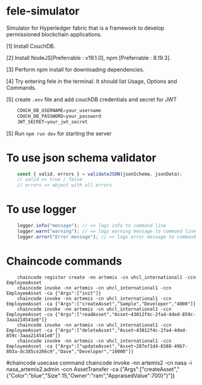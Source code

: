 # fele-simulator
Simulator for Hyperledger fabric that is a framework to develop permissioned blockchain applications.

[1] Install CouchDB. 

[2] Install NodeJS[Preferrable : v19.1.0], npm [Preferrable : 8.19.3]. 

[3] Perform npm install for downloading dependencies. 

[4] Try entering fele in the terminal. It should list Usage, Options and Commands.

[5] create ```.env``` file and add couchDB credentials and secret for JWT
```javascript
    COUCH_DB_USERNAME=your_username
    COUCH_DB_PASSWORD=your_password
    JWT_SECRET=your_jwt_secret
```

[5] Run `npm run dev` for starting the server

# To use json schema validator
```javascript
    const { valid, errors } = validateJSON(jsonSchema, jsonData);
    // valid => true / false
    // errors => object with all errors
```

# To use logger
```javascript
    logger.info("message"); // => logs info to command line
    logger.warn("warning"); // => logs warning message to command line
    logger.error("Error message"); // => logs error message to command line and logs.log file
```

# Chaincode commands
```shell
    chaincode register create -nn artemis -cn uhcl_international1 -ccn EmployeeAsset
    chaincode invoke -nn artemis -cn uhcl_international1 -ccn EmployeeAsset -ca {"Args":["init"]}
    chaincode invoke -nn artemis -cn uhcl_international1 -ccn EmployeeAsset -ca {"Args":["createAsset","Sample","Developer","4000"]}
    chaincode invoke -nn artemis -cn uhcl_international1 -ccn EmployeeAsset -ca {"Args":["readAsset","Asset~43012f4c-2fa4-4ded-859c-3aaa214541e8"]}
    chaincode invoke -nn artemis -cn uhcl_international1 -ccn EmployeeAsset -ca {"Args":["deleteAsset","Asset~43012f4c-2fa4-4ded-859c-3aaa214541e8"]}
    chaincode invoke -nn artemis -cn uhcl_international1 -ccn EmployeeAsset -ca {"Args":["updateAsset","Asset~287ef1d4-6588-49b7-803a-dc385ce266c9","Dave","Developer","10000"]}
```
#chaincode usecase command
chaincode invoke -nn artemis2 -cn nasa -i nasa_artemis2.admin -ccn AssetTransfer -ca {"Args":["createAsset","{\"Color\":\"blue\",\"Size\":15,\"Owner\":\"ram\",\"AppraisedValue\":700}\"}"]}
